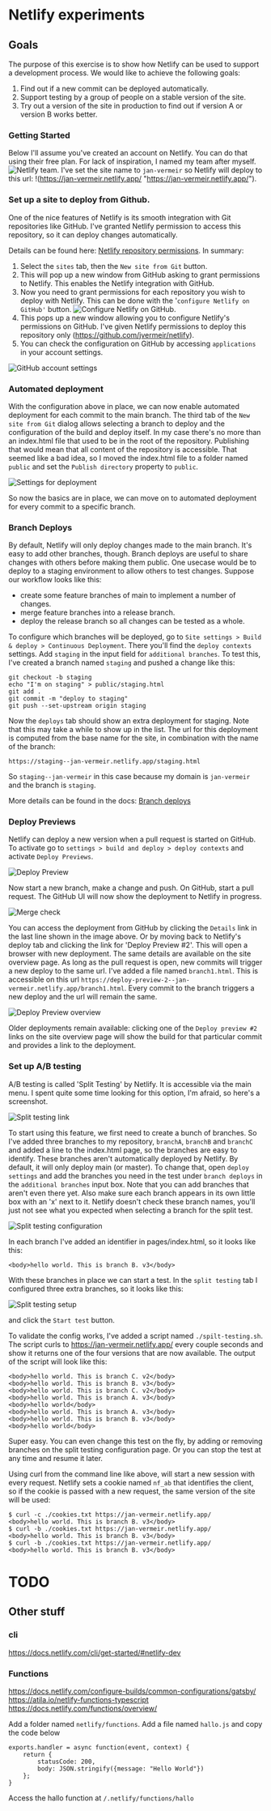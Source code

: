 # Netlify experiments

## Goals 

The purpose of this exercise is to show how Netlify can be used to support a development process. 
We would like to achieve the following goals:

1. Find out if a new commit can be deployed automatically.
1. Support testing by a group of people on a stable version of the site. 
1. Try out a version of the site in production to find out if version A or version B works better. 

### Getting Started 

Below I'll assume you've created an account on Netlify. You can do that using their free plan. For lack of inspiration, I named my team after myself.
![Netlify team](https://github.com/jvermeir/netlify/blob/main/images/TeamSetup.png "Team Setup"). I've set the site name to `jan-vermeir` so Netlify will deploy to this url: 
!(https://jan-vermeir.netlify.app/ "https://jan-vermeir.netlify.app/").

### Set up a site to deploy from Github.

One of the nice features of Netlify is its smooth integration with Git repositories like GitHub. I've granted Netlify permission to access this repository, so it can deploy changes automatically.

Details can be found here: [Netlify repository permissions](https://docs.netlify.com/configure-builds/repo-permissions-linking/ "Netlify repository permissions").
In summary:

1. Select the `sites` tab, then the `New site from Git` button.
1. This will pop up a new window from GitHub asking to grant permissions to Netlify. This enables the Netlify integration with GitHub. 
1. Now you need to grant permissions for each repository you wish to deploy with Netlify. This can be done with the '`configure Netlify on GitHub'` button.
   ![Configure Netlify on GitHub](https://github.com/jvermeir/netlify/blob/main/images/ConfigureGitHubIntegration.png "Configure Netlify on GitHub").
1. This pops up a new window allowing you to configure Netlify's permissions on GitHub. I've given Netlify permissions to deploy this repository only (https://github.com/jvermeir/netlify).
1. You can check the configuration on GitHub by accessing `applications` in your account settings.

![GitHub account settings](https://github.com/jvermeir/netlify/blob/main/images/NetlifyOnGitHubConfig.png "GitHub account settings")

### Automated deployment

With the configuration above in place, we can now enable automated deployment for each commit to the main branch. The third tab of the `New site from Git` dialog allows selecting a branch to deploy and the configuration of the build and deploy itself.
In my case there's no more than an index.html file that used to be in the root of the repository. Publishing that would mean that all content of the repository is accessible. That seemed like a bad idea, so
I moved the index.html file to a folder named `public` and set the `Publish directory` property to `public`.

![Settings for deployment](https://github.com/jvermeir/netlify/blob/main/images/DeploySettings.png "Settings for deployment")

So now the basics are in place, we can move on to automated deployment for every commit to a specific branch.

### Branch Deploys

By default, Netlify will only deploy changes made to the main branch. It's easy to add other branches, though. 
Branch deploys are useful to share changes with others before making them public. One usecase would be to deploy to a staging environment to allow others to test changes. 
Suppose our workflow looks like this:
- create some feature branches of main to implement a number of changes.  
- merge feature branches into a release branch.
- deploy the release branch so all changes can be tested as a whole.

To configure which branches will be deployed, go to `Site settings > Build & deploy > Continuous Deployment`. There you'll find the `deploy contexts` settings. Add `staging` in the input field for `additional branches`. 
To test this, I've created a branch named `staging` and pushed a change like this:

```
git checkout -b staging
echo "I'm on staging" > public/staging.html
git add .
git commit -m "deploy to staging"
git push --set-upstream origin staging
```

Now the `deploys` tab should show an extra deployment for staging. Note that this may take a while to show up in the list. 
The url for this deployment is computed from the base name for the site, in combination with the name of the branch: 

```
https://staging--jan-vermeir.netlify.app/staging.html
```

So `staging--jan-vermeir` in this case because my domain is `jan-vermeir` and the branch is `staging`.

More details can be found in the docs:
[Branch deploys](https://docs.netlify.com/site-deploys/overview/#branches-and-deploys "branch deploys")

### Deploy Previews

Netlify can deploy a new version when a pull request is started on GitHub. To activate go to `settings > build and deploy > deploy contexts` and
activate `Deploy Previews`.

![Deploy Preview](https://github.com/jvermeir/netlify/blob/main/images/DeployPreview.png "Deploy Previews")

Now start a new branch, make a change and push. On GitHub, start a pull request. The GitHub UI will now show the deployment to Netlify in progress.

![Merge check](https://github.com/jvermeir/netlify/blob/main/images/MergeCheck.png "GitHub triggers build and deploy")

You can access the deployment from GitHub by clicking the `Details` link in the last line shown in the image above. Or by moving back to Netlify's deploy tab and clicking the link for 'Deploy Preview #2'. This will open a browser with new deployment.
The same details are available on the site overview page.
As long as the pull request is open, new commits will trigger a new deploy to the same url. I've added a file named `branch1.html`. This is accessible on this url `https://deploy-preview-2--jan-vermeir.netlify.app/branch1.html`. 
Every commit to the branch triggers a new deploy and the url will remain the same. 

![Deploy Preview overview](https://github.com/jvermeir/netlify/blob/main/images/DeployPreviewOverview.png "Deploy Preview Overview")

Older deployments remain available: clicking one of the `Deploy preview #2` links on the site overview page will show the build for that particular commit and provides a link to the deployment. 


### Set up A/B testing 

A/B testing is called 'Split Testing' by Netlify. It is accessible via the main menu. I spent quite some time looking for this option, I'm afraid, so here's a screenshot.

![Split testing link](https://github.com/jvermeir/netlify/blob/main/images/splitTestingLink.png "Split testing link")

To start using this feature, we first need to create a bunch of branches. So I've added three branches to my repository, `branchA`, `branchB` and `branchC` and added a line to the index.html page, so the branches are easy to identify. 
These branches aren't automatically deployed by Netlify. By default, it will only deploy main (or master). To change that, open `deploy settings` and add the branches you need in the test 
under `branch deploys` in the `additional branches` input box. Note that you can add branches that aren't even there yet. Also make sure each branch appears in its own little box with an 'x' next to it. Netlify doesn't 
check these branch names, you'll just not see what you expected when selecting a branch for the split test. 

![Split testing configuration](https://github.com/jvermeir/netlify/blob/main/images/splitTestingConfiguration.png "Split testing configuration")

In each branch I've added an identifier in pages/index.html, so it looks like this:

```
<body>hello world. This is branch B. v3</body>
```

With these branches in place we can start a test. In the `split testing` tab I configured three extra branches, so it looks like this:

![Split testing setup](https://github.com/jvermeir/netlify/blob/main/images/splitTestingSetup.png "Split testing setup")

and click the `Start test` button. 

To validate the config works, I've added a script named `./spilt-testing.sh`. The script curls to https://jan-vermeir.netlify.app/ every couple seconds and show it returns one of the four versions that are now available.
The output of the script will look like this:

```
<body>hello world. This is branch C. v2</body>
<body>hello world. This is branch B. v3</body>
<body>hello world. This is branch C. v2</body>
<body>hello world. This is branch A. v3</body>
<body>hello world</body>
<body>hello world. This is branch A. v3</body>
<body>hello world. This is branch B. v3</body>
<body>hello world</body>
```

Super easy.
You can even change this test on the fly, by adding or removing branches on the split testing configuration page. Or you can stop the test at any time and resume it later. 

Using curl from the command line like above, will start a new session with every request. Netlify sets a cookie named `nf_ab` that identifies the client, so if the cookie is passed 
with a new request, the same version of the site will be used:

```
$ curl -c ./cookies.txt https://jan-vermeir.netlify.app/
<body>hello world. This is branch B. v3</body>
$ curl -b ./cookies.txt https://jan-vermeir.netlify.app/
<body>hello world. This is branch B. v3</body>
$ curl -b ./cookies.txt https://jan-vermeir.netlify.app/
<body>hello world. This is branch B. v3</body>
```


# TODO

## Other stuff 

### cli 

https://docs.netlify.com/cli/get-started/#netlify-dev

### Functions

https://docs.netlify.com/configure-builds/common-configurations/gatsby/
https://atila.io/netlify-functions-typescript
https://docs.netlify.com/functions/overview/

Add a folder named `netlify/functions`.
Add a file named `hallo.js` and copy the code below

```
exports.handler = async function(event, context) {
    return {
        statusCode: 200,
        body: JSON.stringify({message: "Hello World"})
    };
}
```

Access the hallo function at `/.netlify/functions/hallo`